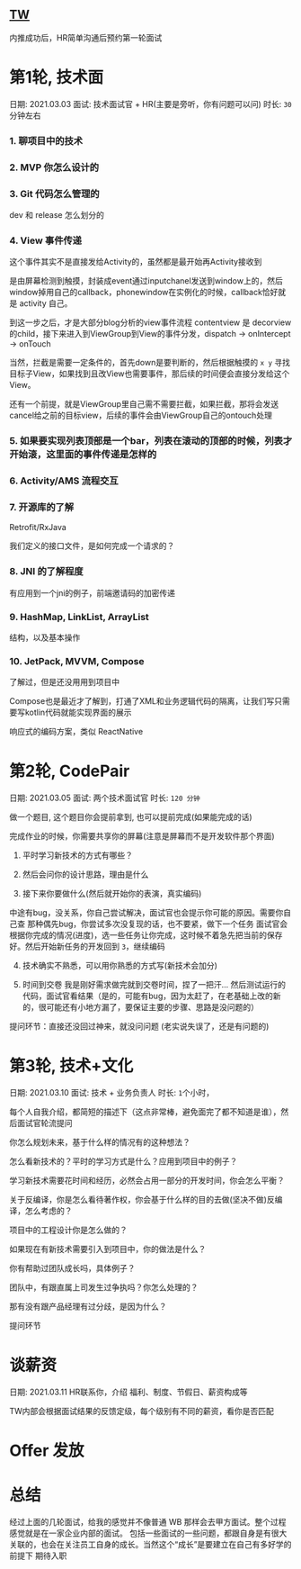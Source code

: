 [TW](https://www.thoughtworks.com/)
-----
内推成功后，HR简单沟通后预约第一轮面试

# 第1轮, 技术面
日期: 2021.03.03
面试: 技术面试官 + HR(主要是旁听，你有问题可以问)
时长: `30`分钟左右

### 1. 聊项目中的技术

### 2. MVP 你怎么设计的

### 3. Git 代码怎么管理的
dev 和 release 怎么划分的

### 4. View 事件传递
这个事件其实不是直接发给Activity的，虽然都是最开始再Activity接收到

是由屏幕检测到触摸，封装成event通过inputchanel发送到window上的，然后window掉用自己的callback，phonewindow在实例化的时候，callback恰好就是 activity 自己。

到这一步之后，才是大部分blog分析的view事件流程
contentview 是 decorview的child，接下来进入到ViewGroup到View的事件分发，dispatch -> onIntercept -> onTouch

当然，拦截是需要一定条件的，首先down是要判断的，然后根据触摸的 `x y` 寻找目标子View，如果找到且改View也需要事件，那后续的时间便会直接分发给这个View。

还有一个前提，就是ViewGroup里自己需不需要拦截，如果拦截，那将会发送cancel给之前的目标view，后续的事件会由ViewGroup自己的ontouch处理

### 5. 如果要实现列表顶部是一个bar，列表在滚动的顶部的时候，列表才开始滚，这里面的事件传递是怎样的


### 6. Activity/AMS 流程交互


### 7. 开源库的了解
Retrofit/RxJava

我们定义的接口文件，是如何完成一个请求的？


### 8. JNI 的了解程度
有应用到一个jni的例子，前端邀请码的加密传递

### 9. HashMap, LinkList, ArrayList
结构，以及基本操作

### 10. JetPack, MVVM, Compose
了解过，但是还没用用到项目中

Compose也是最近才了解到，打通了XML和业务逻辑代码的隔离，让我们写只需要写kotlin代码就能实现界面的展示

响应式的编码方案，类似 ReactNative


# 第2轮, CodePair
日期: 2021.03.05
面试: 两个技术面试官
时长: `120 分钟`

做一个题目, 这个题目你会提前拿到, 也可以提前完成(如果能完成的话)

完成作业的时候，你需要共享你的屏幕(注意是屏幕而不是开发软件那个界面)

1. 平时学习新技术的方式有哪些？

2. 然后会问你的设计思路，理由是什么

3. 接下来你要做什么(然后就开始你的表演，真实编码)

中途有bug，没关系，你自己尝试解决，面试官也会提示你可能的原因。需要你自己查
那种偶先bug，你尝试多次没复现的话，也不要紧，做下一个任务
面试官会根据你完成的情况(进度)，选一些任务让你完成，这时候不着急先把当前的保存好。然后开始新任务的开发回到 `3`，继续编码

4. 技术确实不熟悉，可以用你熟悉的方式写(新技术会加分)

5. 时间到交卷
我是刚好需求做完就到交卷时间，捏了一把汗...
然后测试运行的代码，面试官看结果（是的，可能有bug，因为太赶了，在老基础上改的新的，很可能还有小地方漏了，要保证主要的步骤、思路是没问题的）

提问环节：直接还没回过神来，就没问问题 (老实说失误了，还是有问题的)

# 第3轮, 技术+文化
日期: 2021.03.10
面试: 技术 + 业务负责人
时长: `1`个小时，

每个人自我介绍，都简短的描述下（这点非常棒，避免面完了都不知道是谁），然后面试官轮流提问

你怎么规划未来，基于什么样的情况有的这种想法？

怎么看新技术的？平时的学习方式是什么？应用到项目中的例子？

学习新技术需要花时间和经历，必然会占用一部分的开发时间，你会怎么平衡？

关于反编译，你是怎么看待著作权，你会基于什么样的目的去做(坚决不做)反编译，怎么考虑的？

项目中的工程设计你是怎么做的？

如果现在有新技术需要引入到项目中，你的做法是什么？

你有帮助过团队成长吗，具体例子？

团队中，有跟直属上司发生过争执吗？你怎么处理的？

那有没有跟产品经理有过分歧，是因为什么？

提问环节

# 谈薪资
日期: 2021.03.11
HR联系你，介绍 福利、制度、节假日、薪资构成等

TW内部会根据面试结果的反馈定级，每个级别有不同的薪资，看你是否匹配


# Offer 发放


# 总结
经过上面的几轮面试，给我的感觉并不像普通 WB 那样会去甲方面试。整个过程感觉就是在一家企业内部的面试。
包括一些面试的一些问题，都跟自身是有很大关联的，也会在关注员工自身的成长。当然这个“成长”是要建立在自己有多好学的前提下
期待入职



